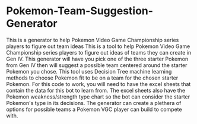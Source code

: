 # Pokemon-Team-Suggestion-Generator
This is a generator to help Pokemon Video Game Championship series players to figure out team ideas
This is a tool to help Pokemon Video Game Championship series players to figure out ideas of teams they can create in Gen IV. This generator will have you pick one of the three starter Pokemon from Gen IV then will suggest a possible team centered around the starter Pokemon you chose. This tool uses Decision Tree machine learning methods to choose Pokemon fit to be on a team for the chosen starter Pokemon. For this code to work, you will need to have the excel sheets that contain the data for this bot to learn from. The excel sheets also have the Pokemon weakness/strength type chart so the bot can consider the starter Pokemon's type in its decisions. The generator can create a plethera of options for possible teams a Pokemon VGC player can build to compete with.
